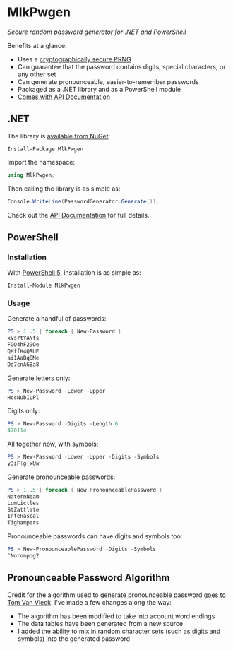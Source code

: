# MlkPwgen

*Secure random password generator for .NET and PowerShell*

Benefits at a glance:

- Uses a [cryptographically secure PRNG](https://msdn.microsoft.com/en-us/library/system.security.cryptography.rngcryptoserviceprovider)
- Can guarantee that the password contains digits, special characters, or any other set
- Can generate pronounceable, easier-to-remember passwords
- Packaged as a .NET library and as a PowerShell module
- [Comes with API
Documentation](http://www.codetinkerer.com/MlkPwgen/.net/html/4af4c04a-d525-8e81-133e-679872b3984f.htm)

## .NET

The library is [available from NuGet](https://www.nuget.org/packages/MlkPwgen/):

```
Install-Package MlkPwgen
```

Import the namespace:

```csharp
using MlkPwgen;
```

Then calling the library is as simple as:

```csharp
Console.WriteLine(PasswordGenerator.Generate());
```

Check out the [API
Documentation](http://www.codetinkerer.com/MlkPwgen/.net/html/4af4c04a-d525-8e81-133e-679872b3984f.htm)
for full details.

## PowerShell

### Installation

With [PowerShell 5](https://www.powershellgallery.com/Content/Images/arrow.png), installation is as simple as:

    Install-Module MlkPwgen

### Usage

Generate a handful of passwords:

```powershell
PS > 1..5 | foreach { New-Password }
xVs7tYANfs
FGQ4hF29Oe
QHffH4QRUE
ai1AaBqSMe
Dd7cnAG8a8
```

Generate letters only:

```powershell
PS > New-Password -Lower -Upper
HccNubILPl
```

Digits only:

```powershell
PS > New-Password -Digits -Length 6
470114
```

All together now, with symbols:

```powershell
PS > New-Password -Lower -Upper -Digits -Symbols
y3iF(g(xUw
```

Generate pronounceable passwords:

```powershell
PS > 1..5 | foreach { New-PronounceablePassword }
NaternNeam
LumLictles
StZattlate
InfeHascal
Tighampers
```

Pronounceable passwords can have digits and symbols too:

```powershell
PS > New-PronounceablePassword -Digits -Symbols
^Norompog2
```

## Pronounceable Password Algorithm

Credit for the algorithm used to generate pronounceable password [goes to Tom Van Vleck](http://www.multicians.org/thvv/gpw-js.html). I've made a few changes along the way:

- The algorithm has been modified to take into account word endings
- The data tables have been generated from a new source
- I added the ability to mix in random character sets (such as digits and symbols) into the generated password
